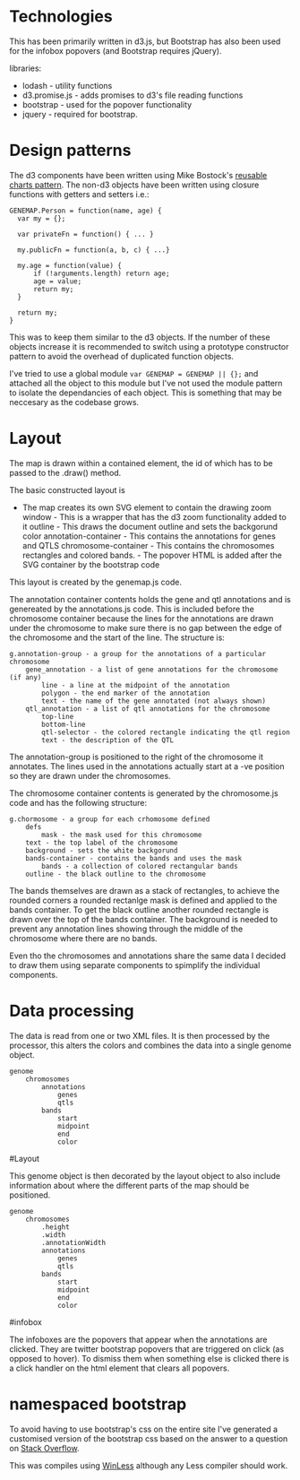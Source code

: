 # Technologies

This has been primarily written in d3.js, but Bootstrap has also been used for the infobox popovers (and Bootstrap requires jQuery).

libraries:
 * lodash - utility functions
 * d3.promise.js - adds promises to d3's file reading functions
 * bootstrap - used for the popover functionality
 * jquery - required for bootstrap.

# Design patterns

The d3 components have been written using Mike Bostock's [reusable charts pattern](https://bost.ocks.org/mike/chart/). The non-d3 objects have been written using closure functions with getters and setters i.e.:

	GENEMAP.Person = function(name, age) {
	  var my = {};

	  var privateFn = function() { ... }

	  my.publicFn = function(a, b, c) { ...}

	  my.age = function(value) {
		  if (!arguments.length) return age;
		  age = value;
		  return my;
	  }

	  return my;	  
	}

This was to keep them similar to the d3 objects. If the number of these objects increase it is recommended to switch using a prototype constructor pattern to avoid the overhead of duplicated function objects.

I've tried to use a global module `var GENEMAP = GENEMAP || {};` and attached all the object to this module but I've not used the module pattern to isolate the dependancies of each object. This is something that may be neccesary as the codebase grows.


# Layout

The map is drawn within a contained element, the id of which has to be passed to the .draw() method.

The basic constructed layout is


   - The map creates its own SVG element to contain the drawing
		zoom window - This is a wrapper that has the d3 zoom functionality added to it
			outline - This draws the document outline and sets the backgorund color
			annotation-container - This contains the annotations for genes and QTLS
			chromosome-container - This contains the chromosomes rectangles and colored bands.
	<popover markup> - The popover HTML is added after the SVG container by the bootstrap code

This layout is created by the genemap.js code.

The annotation container contents holds the gene and qtl annotations and is genereated by the annotations.js code. This is included before the chromosome container because the lines for the annotations are drawn under the chromosome to make sure there is no gap between the edge of the chromosome and the start of the line. The structure is:

	g.annotation-group - a group for the annotations of a particular chromosome
		gene_annotation - a list of gene annotations for the chromosome (if any)
			line - a line at the midpoint of the annotation
			polygon - the end marker of the annotation
			text - the name of the gene annotated (not always shown)
		qtl_annotation - a list of qtl annotations for the chromosome
			top-line
			bottom-line
			qtl-selector - the colored rectangle indicating the qtl region
			text - the description of the QTL

The annotation-group is positioned to the right of the chromosome it annotates. The lines used in the annotations actually start at a -ve position so they are drawn under the chromosomes.

The chromosome container contents is generated by the chromosome.js code and has the following structure:

	g.chormosome - a group for each crhomosome defined
		defs
			mask - the mask used for this chromosome
		text - the top label of the chromosome
		background - sets the white backgorund
		bands-container - contains the bands and uses the mask
			bands - a collection of colored rectangular bands
		outline - the black outline to the chromosome

The bands themselves are drawn as a stack of rectangles, to achieve the rounded corners a rounded rectanlge mask is defined and applied to the bands container. To get the black outline another rounded rectangle is drawn over the top of the bands container. The background is needed to prevent any annotation lines showing through the middle of the chromosome where there are no bands.



Even tho the chromosomes and annotations share the same data I decided to draw them using separate components to spimplify the individual components.

# Data processing

The data is read from one or two XML files.
It is then processed by the processor, this alters the colors and combines the data into a single genome object.

	genome
		chromosomes
			annotations
				genes
				qtls
			bands
				start
				midpoint
				end
				color

#Layout

This genome object is then decorated by the layout object to also include information about where the different parts of the map should be positioned.


	genome
		chromosomes
			.height
			.width
			.annotationWidth
			annotations
				genes
				qtls
			bands
				start
				midpoint
				end
				color



#infobox

The infoboxes are the popovers that appear when the annotations are clicked. They are twitter bootstrap popovers that are triggered on click (as opposed to hover). To dismiss them when something else is clicked there is a click handler on the html element that clears all popovers.

# namespaced bootstrap

To avoid having to use bootstrap's css on the entire site I've generated a customised version of the bootstrap css based on the answer to a question on [Stack Overflow](http://stackoverflow.com/questions/13966259/how-to-namespace-twitter-bootstrap-so-styles-dont-conflict).

This was compiles using [WinLess](http://winless.org/) although any Less compiler should work.

